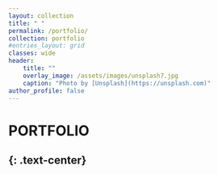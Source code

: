 ```yaml
---
layout: collection
title: " "
permalink: /portfolio/
collection: portfolio
#entries_layout: grid
classes: wide
header:
    title: ""
    overlay_image: /assets/images/unsplash7.jpg
    caption: "Photo by [Unsplash](https://unsplash.com)"
author_profile: false
---
```


# PORTFOLIO
{: .text-center}
----------------

